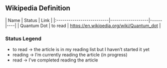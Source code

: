 ## Wikipedia Definition

| Name | Status | Link |
|:--------------------------|-------------------|------|----|
| Quantum Dot | to read | https://en.wikipedia.org/wiki/Quantum_dot |

###  Status Legend

- to read → the article is in my reading list but I haven’t started it yet 
- reading → I’m currently reading the article (in progress)
- read → I’ve completed reading the article

